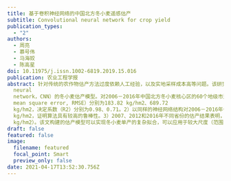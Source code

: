 ```yaml
---
title: 基于卷积神经网络的中国北方冬小麦遥感估产
subtitle: Convolutional neural network for crop yield
publication_types:
  - "2"
authors:
  - 周亮
  - 慕号伟
  - 马海姣
  - 陈高星
doi: 10.11975/j.issn.1002-6819.2019.15.016
publication: 农业工程学报
abstract: 针对传统的农作物估产方法过度依赖人工经验，以及实地采样成本高等问题。该研究使用MODIS数据构建了基于卷积神经网络（convolutional
  neural
  network，CNN）的冬小麦估产模型。对2006－2016年中国北方冬小麦核心区的60个地级市进行模型训练，鲁棒性检验以及估产误差空间特征分析。结果表明：1）估产模型在训练集和验证集的均方根误差（root
  mean square error, RMSE）分别为183.82 kg/hm2、689.72
  kg/hm2，决定系数（R2）分别为0.98、0.71。2）以同样的神经网络结构对2006－2016年估产样本分别作为验证集，训练11个独立模型的RMSE平均值是772.03
  kg/hm2，证明算法具有较高的鲁棒性。3）2007、2012和2016年不同省份的估产结果表明，模型对北方冬小麦区的平原区估产精度较高，尤其是河北和山东2省（RMSE为500
  kg/hm2）。该文构建的估产模型可以实现冬小麦单产的复杂拟合，可以应用于较大尺度（范围）冬小麦产量预报。
draft: false
featured: false
image:
  filename: featured
  focal_point: Smart
  preview_only: false
date: 2021-04-17T13:52:30.756Z
---
```

